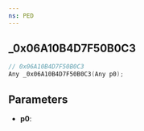 ```yaml
---
ns: PED
---
```

## _0x06A10B4D7F50B0C3

```c
// 0x06A10B4D7F50B0C3
Any _0x06A10B4D7F50B0C3(Any p0);
```

## Parameters
* **p0**:
